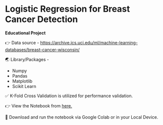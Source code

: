 # Logistic Regression for Breast Cancer Detection
**Educational Project**

:point_right:	 Data source - https://archive.ics.uci.edu/ml/machine-learning-databases/breast-cancer-wisconsin/

:earth_asia:		 Library/Packages - 
* Numpy
* Pandas
* Matplotlib
* Scikit Learn

:white_check_mark:	 K-Fold Cross Validation is utilized for performance validation.

:point_right:	 View the Notebook from [here.](./Logistic_Regression_for_Breast_Cancer_Detection.ipynb)

:rocket: Download and run the notebook via Google Colab or in your Local Device.

